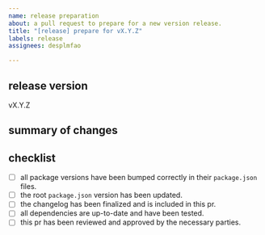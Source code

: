 ```yaml
---
name: release preparation
about: a pull request to prepare for a new version release.
title: "[release] prepare for vX.Y.Z"
labels: release
assignees: desplmfao

---
```


## release version

vX.Y.Z

## summary of changes

<!-- please provide a link to the draft changelog or summarize the key features, fixes, and breaking changes included in this release. -->

## checklist

- [ ] all package versions have been bumped correctly in their `package.json` files.
- [ ] the root `package.json` version has been updated.
- [ ] the changelog has been finalized and is included in this pr.
- [ ] all dependencies are up-to-date and have been tested.
- [ ] this pr has been reviewed and approved by the necessary parties.